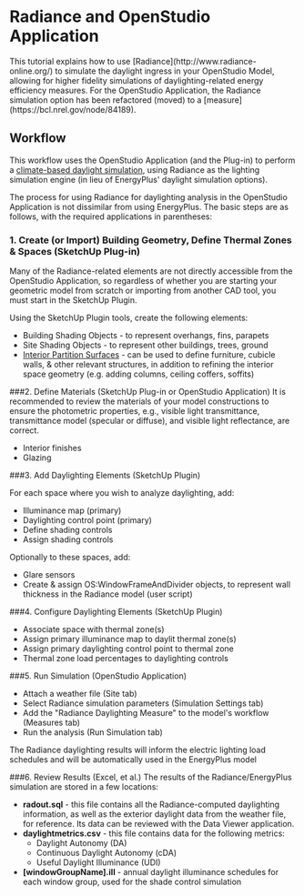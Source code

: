 <h1>Radiance and OpenStudio Application</h1>
This tutorial explains how to use [Radiance](http://www.radiance-online.org/) to simulate the daylight ingress in your OpenStudio Model, allowing for higher fidelity simulations of daylighting-related energy efficiency measures. For the OpenStudio Application, the Radiance simulation option has been refactored (moved) to a [measure](https://bcl.nrel.gov/node/84189).

## Workflow
This workflow uses the OpenStudio Application (and the Plug-in) to perform a [climate-based daylight simulation](http://climate-based-daylighting.com/doku.php?id=academic:climate-based-daylight-modelling), using Radiance as the lighting simulation engine (in lieu of EnergyPlus' daylight simulation options).

The process for using Radiance for daylighting analysis in the OpenStudio Application is not dissimilar from using EnergyPlus. The basic steps are as follows, with the required applications in parentheses:
### 1. Create (or Import) Building Geometry, Define Thermal Zones & Spaces (SketchUp Plug-in)

Many of the Radiance-related elements are not directly accessible from the OpenStudio Application, so regardless of whether you are starting your geometric model from scratch or importing from another CAD tool, you must start in the SketchUp Plugin.

Using the SketchUp Plugin tools, create the following elements:

- Building Shading Objects - to represent overhangs, fins, parapets
- Site Shading Objects - to represent other buildings, trees, ground
- [Interior Partition Surfaces](../reference/sketchup_plugin_interface#NewInteriorPartitionSurfaceGroup) - can be used to define furniture, cubicle walls, & other relevant structures, in addition to refining the interior space geometry (e.g. adding columns, ceiling coffers, soffits)

###2. Define Materials (SketchUp Plug-in or OpenStudio Application)
It is recommended to review the materials of your model constructions to ensure the photometric properties, e.g., visible light transmittance, transmittance model (specular or diffuse), and visible light reflectance, are correct.

- Interior finishes
- Glazing

###3. Add Daylighting Elements (SketchUp Plugin)

For each space where you wish to analyze daylighting, add:

- Illuminance map (primary)
- Daylighting control point (primary)
- Define shading controls
- Assign shading controls

Optionally to these spaces, add:

- Glare sensors
- Create & assign OS:WindowFrameAndDivider objects, to represent wall thickness in the Radiance model (user script)

###4. Configure Daylighting Elements (SketchUp Plugin)

- Associate space with thermal zone(s)
- Assign primary illuminance map to daylit thermal zone(s)
- Assign primary daylighting control point to thermal zone
- Thermal zone load percentages to daylighting controls

###5. Run Simulation (OpenStudio Application)
- Attach a weather file (Site tab)
- Select Radiance simulation parameters (Simulation Settings tab)
- Add the "Radiance Daylighting Measure" to the model's workflow (Measures tab)
- Run the analysis (Run Simulation tab)

The Radiance daylighting results will inform the electric lighting load schedules and will be automatically used in the EnergyPlus model

###6. Review Results (Excel, et al.)
The results of the Radiance/EnergyPlus simulation are stored in a few locations:

- **radout.sql** - this file contains all the Radiance-computed daylighting information, as well as the exterior daylight data from the weather file, for reference. Its data can be reviewed with the Data Viewer application.
- **daylightmetrics.csv** - this file contains data for the following metrics:
    - Daylight Autonomy (DA)
    - Continuous Daylight Autonomy (cDA)
    - Useful Daylight Illuminance (UDI)
- **[windowGroupName].ill** - annual daylight illuminance schedules for each window group, used for the shade control simulation


